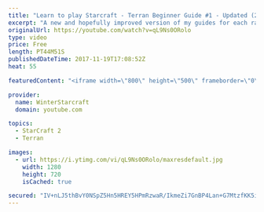 ```yaml
---
title: "Learn to play Starcraft - Terran Beginner Guide #1 - Updated (2017 LOTV)"
excerpt: "A new and hopefully improved version of my guides for each race where I go over as many basics as possible while doing it live :)  I strongly believe that a super structured guide style is not very helpful compared to watching/playing the game actively.  Feedback is greatly appreciated. -- Watch live"
originalUrl: https://youtube.com/watch?v=qL9Ns0ORolo
type: video
price: Free
length: PT44M51S
publishedDateTime: 2017-11-19T17:08:52Z
heat: 55

featuredContent: "<iframe width=\"800\" height=\"500\" frameborder=\"0\" src=\"https://www.youtube.com/embed/qL9Ns0ORolo\" allow=\"accelerometer; autoplay; encrypted-media; gyroscope; picture-in-picture\" allowfullscreen></iframe>"

provider:
  name: WinterStarcraft
  domain: youtube.com

topics:
  - StarCraft 2
  - Terran

images:
  - url: https://i.ytimg.com/vi/qL9Ns0ORolo/maxresdefault.jpg
    width: 1280
    height: 720
    isCached: true

secured: "IV+nLJ5thBvY0NSpZ5Hn5HREY5HPmRzwaR/IkmeZi7GnBP4Lan+G7MtzfKK5iCVYrHnskCptfqHSGqub5Ih0dYUEV9NiFNVNXCNKphtVxpTVCbVls6xEA+RSfgFap0+7q6XWUIHakz5OUWVAJgRiwN6Fy9LkD7UQV6KMyVW/TeVZ6pN+H96NOfucmPxRsV1JXXToimcV5r96UawiKNS1cAFe0WMauwU29H4LL2EaxXnPkgjS2tK3Iyz3UDSaMWfaz9bAF3EVk3Z7C+4ZCs6bFQjr3KaQ7cbye7Wi7fkSWsXRWU3fohL7X1yXskWqga+iGD6jaVjQmGVtgm5CRg66t3hhn79iENa5SOOBSR2Oggwr/zp5U7u03qTpM6eN1njd1aj9fmR1KBf6GntoS2fdWYqtsy/rY7qeZhm+IaSDKDdTIvxUDEHgAonR4/UFs5aB;kcalob8ZapJ+Vwl5++Hwfw=="
---
```


